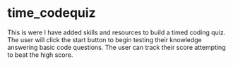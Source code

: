 # time_codequiz
This is were I have added skills and resources to build a timed coding quiz. The user will click the start button to begin testing their knowledge answering basic code questions. The user can track their score attempting to beat the high score. 
